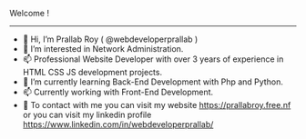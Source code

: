 Welcome !
_______________________________________________________________________________________________________________________________________________________________________________________________________________________
- 👋 Hi, I’m Prallab Roy ( @webdeveloperprallab ) 
- 👀 I’m interested in Network Administration.
- 📫 Professional Website Developer with over 3 years of experience in HTML CSS JS development projects.
- 🌱 I’m currently learning Back-End Development with Php and Python.
- 📫 Currently working with Front-End Development.
- 🤙 To contact with me you can visit my website https://prallabroy.free.nf or you can visit my linkedin profile https://www.linkedin.com/in/webdeveloperprallab/

<!---
webdeveloperprallab/webdeveloperprallab is a ✨ special ✨ repository because its `README.md` (this file) appears on your GitHub profile.
You can click the Preview link to take a look at your changes.
--->
